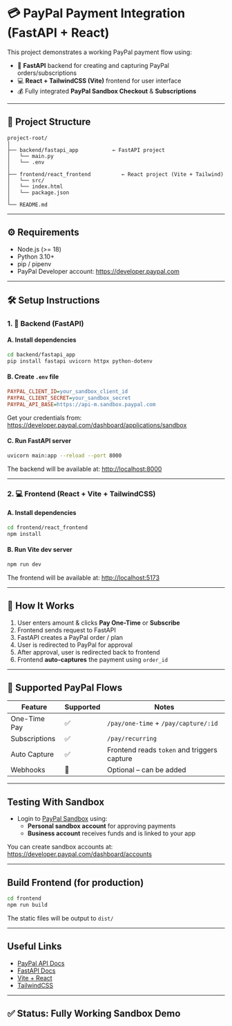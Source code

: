 # 💳 PayPal Payment Integration (FastAPI + React)

This project demonstrates a working PayPal payment flow using:

- 🚀 **FastAPI** backend for creating and capturing PayPal orders/subscriptions
- 💻 **React + TailwindCSS (Vite)** frontend for user interface
- 💰 Fully integrated **PayPal Sandbox Checkout** & **Subscriptions**

---

## 📁 Project Structure

```
project-root/
│
├── backend/fastapi_app           ← FastAPI project
│   └── main.py
│   └── .env
│
├── frontend/react_frontend          ← React project (Vite + Tailwind)
│   └── src/
│   └── index.html
│   └── package.json
│
└── README.md
```

---

## ⚙️ Requirements

- Node.js (>= 18)
- Python 3.10+
- pip / pipenv
- PayPal Developer account: https://developer.paypal.com

---

## 🛠️ Setup Instructions

### 1. 🔧 Backend (FastAPI)

#### A. Install dependencies

```bash
cd backend/fastapi_app
pip install fastapi uvicorn httpx python-dotenv
```

#### B. Create `.env` file

```ini
PAYPAL_CLIENT_ID=your_sandbox_client_id
PAYPAL_CLIENT_SECRET=your_sandbox_secret
PAYPAL_API_BASE=https://api-m.sandbox.paypal.com
```

Get your credentials from: https://developer.paypal.com/dashboard/applications/sandbox

#### C. Run FastAPI server

```bash
uvicorn main:app --reload --port 8000
```

The backend will be available at: [http://localhost:8000](http://localhost:8000)

---

### 2. 💻 Frontend (React + Vite + TailwindCSS)

#### A. Install dependencies

```bash
cd frontend/react_frontend     
npm install
```

#### B. Run Vite dev server

```bash
npm run dev
```

The frontend will be available at: [http://localhost:5173](http://localhost:5173)

---

## 🚀 How It Works

1. User enters amount & clicks **Pay One-Time** or **Subscribe**
2. Frontend sends request to FastAPI
3. FastAPI creates a PayPal order / plan
4. User is redirected to PayPal for approval
5. After approval, user is redirected back to frontend
6. Frontend **auto-captures** the payment using `order_id`

---

## 🔁 Supported PayPal Flows

| Feature        | Supported | Notes                                      |
|----------------|-----------|--------------------------------------------|
| One-Time Pay   | ✅        | `/pay/one-time` + `/pay/capture/:id`       |
| Subscriptions  | ✅        | `/pay/recurring`                           |
| Auto Capture   | ✅        | Frontend reads `token` and triggers capture |
| Webhooks       | 🔄        | Optional – can be added                     |

---

##  Testing With Sandbox

- Login to [PayPal Sandbox](https://sandbox.paypal.com) using:
  - **Personal sandbox account** for approving payments
  - **Business account** receives funds and is linked to your app

You can create sandbox accounts at: https://developer.paypal.com/dashboard/accounts

---

## Build Frontend (for production)

```bash
cd frontend
npm run build
```

The static files will be output to `dist/`

---

## Useful Links

- [PayPal API Docs](https://developer.paypal.com/docs/api/overview/)
- [FastAPI Docs](https://fastapi.tiangolo.com)
- [Vite + React](https://vitejs.dev/guide/)
- [TailwindCSS](https://tailwindcss.com)

---

## ✅ Status: Fully Working Sandbox Demo








